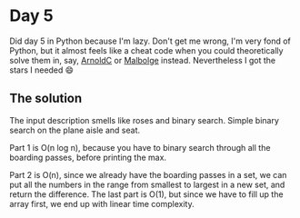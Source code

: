 # Day 5

Did day 5 in Python because I'm lazy. Don't get me wrong, I'm very fond of Python, but it almost feels like a cheat code when you could theoretically solve them in, say, [ArnoldC](https://esolangs.org/wiki/ArnoldC) or [Malbolge](https://esolangs.org/wiki/Malbolge) instead. Nevertheless I got the stars I needed :smile:

## The solution
The input description smells like roses and binary search. Simple binary search on the plane aisle and seat.

Part 1 is O(n log n), because you have to binary search through all the boarding passes, before printing the max.

Part 2 is O(n), since we already have the boarding passes in a set, we can put all the numbers in the range from smallest to largest in a new set, and return the difference. The last part is O(1), but since we have to fill up the array first, we end up with linear time complexity.
